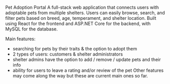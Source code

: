 Pet Adoption Portal
A full-stack web application that connects users with adoptable pets from multiple shelters. Users can easily browse, search, and filter pets based on breed, age, temperament, and shelter location. Built using React for the frontend and ASP.NET Core for the backend, with MySQL for the database.

Main features: 
- searching for pets by their traits & the option to adopt them
- 2 types of users: customers & shelter administrators
- shelter admins have the option to add / remove / update pets and their info
- ability for users to leave a rating and/or review of the pet
Other features may come along the way but these are current main ones so far.
